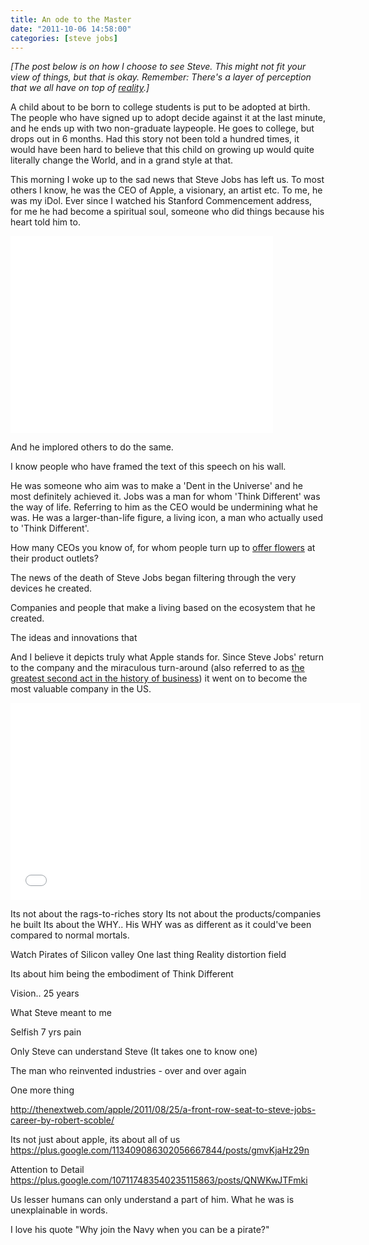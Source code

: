```yaml
---
title: An ode to the Master
date: "2011-10-06 14:58:00"
categories: [steve jobs]
---
```

_[The post below is on how I choose to see Steve. This might not fit your view of things, but that is okay. Remember: There's a layer of perception that we all have on top of [reality](http://www.imdb.com/title/tt0133093/quotes?qt=qt0324243).]_

A child about to be born to college students is put to be adopted at birth. The people who have signed up to adopt decide against it at the last minute, and he ends up with two non-graduate laypeople. He goes to college, but drops out in 6 months. Had this story not been told a hundred times, it would have been hard to believe that this child on growing up would quite literally change the World, and in a grand style at that.

This morning I woke up to the sad news that Steve Jobs has left us. To most others I know, he was the CEO of Apple, a visionary, an artist etc. To me, he was my iDol. Ever since I watched his Stanford Commencement address, for me he had become a spiritual soul, someone who did things because his heart told him to.

<div class="video-box">
    <iframe width="420" height="315" src="//www.youtube.com/embed/Hd_ptbiPoXM" frameborder="0" allowfullscreen></iframe>
</div>

And he implored others to do the same.

I know people who have framed the text of this speech on his wall.

He was someone who aim was to make a 'Dent in the Universe' and he most definitely achieved it.
Jobs was a man for whom 'Think Different' was the way of life.
Referring to him as the CEO would be undermining what he was. He was a larger-than-life figure, a living icon, a man who actually used to 'Think Different'.

How many CEOs you know of, for whom people turn up to [offer flowers](http://timesofindia.indiatimes.com/tech/news/hardware/Steve-Jobs-death-Flowers-letters-and-gadgets-at-Apple-store-shrines/articleshow/10260919.cms) at their product outlets?

The news of the death of Steve Jobs began filtering through the very devices he created.

Companies and people that make a living based on the ecosystem that he created.

The ideas and innovations that

And I believe it depicts truly what Apple stands for. Since Steve Jobs' return to the company and the miraculous turn-around (also referred to as <a href="http://www.amazon.com/iCon-Steve-Jobs-Greatest-Business/dp/0471720836">the greatest second act in the history of business</a>) it went on to become the most valuable company in the US.

<div class="video-box">
    <iframe width="560" height="315" src="//www.youtube.com/embed/RbUnacXOLEQ" frameborder="0" allowfullscreen></iframe>
</div>

Its not about the rags-to-riches story
Its not about the products/companies he built
Its about the WHY.. His WHY was as different as it could've been compared to normal mortals.

Watch Pirates of Silicon valley
One last thing
Reality distortion field

Its about him being the embodiment of Think Different

Vision.. 25 years

What Steve meant to me

Selfish  7 yrs pain

Only Steve can understand Steve (It takes one to know one)

The man who reinvented industries - over and over again

One more thing

http://thenextweb.com/apple/2011/08/25/a-front-row-seat-to-steve-jobs-career-by-robert-scoble/

Its not just about apple, its about all of us https://plus.google.com/113409086302056667844/posts/gmvKjaHz29n

Attention to Detail https://plus.google.com/107117483540235115863/posts/QNWKwJTFmki

Us lesser humans can only understand a part of him. What he was is unexplainable in words.

I love his quote "Why join the Navy when you can be a pirate?"
